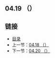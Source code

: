 ## 04.19 （）


## 链接
* [目录](https://github.com/alpha2018/go-zh/blob/master/tour/directory.md)
* 上一节：[04.18 （）](https://github.com/alpha2018/go-zh/blob/master/tour/04.18.md)
* 下一节：[04.20 （）](https://github.com/alpha2018/go-zh/blob/master/tour/04.20.md)
